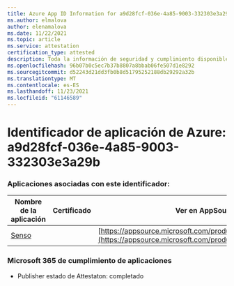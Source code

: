 ```yaml
---
title: Azure App ID Information for a9d28fcf-036e-4a85-9003-332303e3a29b
ms.author: elmalova
author: elenamalova
ms.date: 11/22/2021
ms.topic: article
ms.service: attestation
certification_type: attested
description: Toda la información de seguridad y cumplimiento disponible para a9d28fcf-036e-4a85-9003-332303e3a29b.
ms.openlocfilehash: 96b07b0c5ec7b37b8807a8bbab06fe507d1e8292
ms.sourcegitcommit: d52243d21dd3fb0b8d51795252188db29292a32b
ms.translationtype: MT
ms.contentlocale: es-ES
ms.lasthandoff: 11/23/2021
ms.locfileid: "61146589"
---
```

# <a name="azure-app-id-a9d28fcf-036e-4a85-9003-332303e3a29b"></a>Identificador de aplicación de Azure: a9d28fcf-036e-4a85-9003-332303e3a29b


### <a name="apps-associated-with-this-id"></a>Aplicaciones asociadas con este identificador:
| **Nombre de la aplicación** | **Certificado** | **Ver en AppSource** |
|--------------|---------------|-----------------------|
| [Senso](https://docs.microsoft.com/microsoft-365-app-certification/forward/WA200002571) |  | [https://appsource.microsoft.com/product/office/WA200002571](https://appsource.microsoft.com/product/office/WA200002571) |

### <a name="microsoft-365-app-compliance-status"></a>Microsoft 365 de cumplimiento de aplicaciones
- Publisher estado de Attestaton: completado
